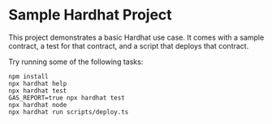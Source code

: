 # Sample Hardhat Project

This project demonstrates a basic Hardhat use case. It comes with a sample contract, a test for that contract, and a script that deploys that contract.

Try running some of the following tasks:

```shell
npm install
npx hardhat help
npx hardhat test
GAS_REPORT=true npx hardhat test
npx hardhat node
npx hardhat run scripts/deploy.ts
```
